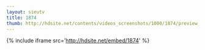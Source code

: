 ```yaml
---
layout: sieutv
title: 1874
thumb: http://hdsite.net/contents/videos_screenshots/1000/1874/preview_360p.mp4.jpg
---
```

{% include iframe src='http://hdsite.net/embed/1874' %}
 
